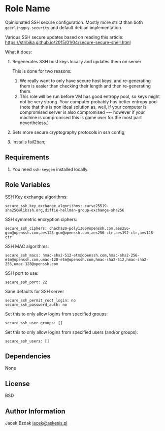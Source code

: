 Role Name
=========

Opinionated SSH secure configuration. Mostly more strict than both 
``geerlingguy.security`` and default debian implementation.

Various SSH secure updates based on reading this article: 
https://stribika.github.io/2015/01/04/secure-secure-shell.html

What it does: 

1. Regenerates SSH host keys locally and updates them on server

   This is done for two reasons: 
   
   1. We really want to only have secure host keys, and re-generating them is 
      easier than checking their length and then re-generating them. 
   2. This role will be run before VM has good entropy pool, so keys might not 
      be very strong. Your computer probably has better entropy pool (note 
      that this is non ideal solution as, well, if your computer is compromised
      server is also compromised --- however if your machine is compromised 
      this is game over for the most part nevertheless.)
2. Sets more secure cryptography protocols in ssh config;  
3. Installs fail2ban;
   

Requirements
------------

1. You need ``ssh-keygen`` installed locally. 

Role Variables
--------------


SSH Key exchange algorithms: 
     
    secure_ssh_key_exchange_algorithms: curve25519-sha256@libssh.org,diffie-hellman-group-exchange-sha256

SSH symmetric encryption ciphers: 
    
    secure_ssh_ciphers: chacha20-poly1305@openssh.com,aes256-gcm@openssh.com,aes128-gcm@openssh.com,aes256-ctr,aes192-ctr,aes128-ctr

SSH MAC algorithms:     
    
    secure_ssh_macs: hmac-sha2-512-etm@openssh.com,hmac-sha2-256-etm@openssh.com,umac-128-etm@openssh.com,hmac-sha2-512,hmac-sha2-256,umac-128@openssh.com

SSH port to use: 
    
    secure_ssh_port: 22
    
Sane defaults for SSH server    
    
    secure_ssh_permit_root_login: no
    secure_ssh_password_auth: no
    
Set this to only allow logins from specified groups:      
        
    secure_ssh_user_groups: []
    
Set this to only allow logins from specified users (and/or groups):     
    
    secure_ssh_users: []
    
[1]: https://security.stackexchange.com/q/79043/7873    

Dependencies
------------

None

License
-------

BSD

Author Information
------------------

Jacek Bzdak jacek@askesis.pl
